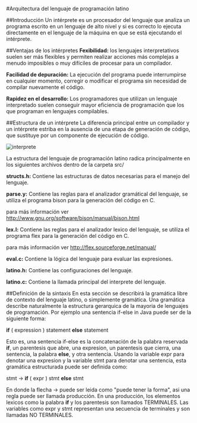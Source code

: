 #Arquitectura del lenguaje de programación latino

##Introducción
Un intérprete es un procesador del lenguaje que analiza un programa escrito en
un lenguaje de alto nivel y si es correcto lo ejecuta directamente en el lenguaje
de la máquina en que se está ejecutando el intérprete.

##Ventajas de los intérpretes
__Fexibilidad:__ los lenguajes interpretativos suelen ser más flexibles y permiten
realizar acciones más complejas a menudo imposibles o muy difíciles de procesar
para un compilador.

__Facilidad de depuración:__ La ejecución del programa puede interrumpirse en
cualquier momento, corregir o modificar el programa sin necesidad de compilar
nuevamente el código.

__Rapidez en el desarrollo:__ Los programadores que utilizan un lenguaje
interpretado suelen conseguir mayor eficiencia de programación que los que
programan en lenguajes compilables.

##Estructura de un intérprete
La diferencia principal entre un compilador y un intérprete estriba en la ausencia
de una etapa de generación de código, que sustituye por un componente de ejecución
de código.

![interprete](https://raw.githubusercontent.com/primitivorm/latino/master/doc/interprete.png "interprete")

La estructura del lenguaje de programación latino radica principalmente en los
siguientes archivos dentro de la carpeta src/

__structs.h:__  Contiene las estructuras de datos necesarias para el manejo del lenguaje.

__parse.y:__ Contiene las reglas para el analizador gramátical del
lenguaje, se utiliza el programa bison para la generación del código en C.

para más información ver http://www.gnu.org/software/bison/manual/bison.html

__lex.l:__ Contiene las reglas para el analizador lexico del lenguaje, se utiliza el programa flex para la generación del código en C.

para más información ver http://flex.sourceforge.net/manual/

__eval.c:__ Contiene la lógica del lenguaje para evaluar las expresiones.

__latino.h:__ Contiene las configuraciones del lenguaje.

__latino.c:__ Contiene la llamada principal del interprete del lenguaje.

##Definición de la sintaxis
En esta sección se describirá la gramática libre de contexto del lenguaje latino,
o simplemente gramática.
Una gramática describe naturalmente la estructura gerarquica de la mayoria de
lenguajes de programación. Por ejemplo una sentencia if-else in Java puede ser de la siguiente forma:

__if__ ( expression ) statement __else__ statement

Esto es, una sentencia if-else es la concatenación de la palabra reservada __if__,
un parentesis que abre, una expresion, un parentesis que cierra, una sentencia,
la palabra __else__, y otra sentencia. Usando la variable expr para denotar una
expresion y la variable stmt para denotar una sentencia, esta gramática estructurada
puede ser definida como:

stmt -> __if__ ( expr ) stmt __else__ stmt

En donde la flecha -> puede ser leida como "puede tener la forma", asi una regla puede ser
llamada producción. En una producción, los elementos lexicos como la palabra __if__ y los parentesis
son llamados TERMINALES. Las variables como expr y stmt representan una secuencia de terminales y
son llamadas NO TERMINALES.
